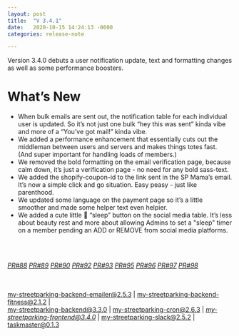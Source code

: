 ```yaml
---
layout: post
title:  "V 3.4.1"
date:   2020-10-15 14:24:13 -0600
categories: release-note

---
```

Version 3.4.0 debuts a user notification update, text and formatting changes as well as some performance boosters. 

# What’s New
- When bulk emails are sent out, the notification table for each individual user is updated. So it’s not just one bulk “hey this was sent” kinda vibe and more of a “You’ve got mail!” kinda vibe. 
- We added a performance enhancement that essentially cuts out the middleman between users and servers and makes things totes fast. (And super important for handling loads of members.) 
- We removed the bold formatting on the email verification page, because calm down, it’s just a verification page - no need for any bold sass-text. 
- We added the shopify-coupon-id to the link sent in the SP Mama’s email. It’s now a simple click and go situation. Easy peasy - just like parenthood. 
- We updated some language on the payment page so it’s a little smoother and made some helper text even helpier.  
- We added a cute little 🌙  “sleep”  button on the social media table. It’s less about beauty rest and more about allowing Admins to set a "sleep" timer on a member pending an ADD or REMOVE from social media platforms. 


<br/><br/>


*[PR#88](https://github.com/streetparking/my-streetparking/pull/88#issue-498953161)* *[PR#89](https://github.com/streetparking/my-streetparking/pull/89#issue-499445444)* *[PR#90](https://github.com/streetparking/my-streetparking/pull/90)* *[PR#92](https://github.com/streetparking/my-streetparking/pull/92#issue-500755424)* *[PR#93](https://github.com/streetparking/my-streetparking/pull/93)* *[PR#95](https://github.com/streetparking/my-streetparking/pull/95)* *[PR#96](https://github.com/streetparking/my-streetparking/pull/96)* *[PR#97](https://github.com/streetparking/my-streetparking/pull/97)* *[PR#98](https://github.com/streetparking/my-streetparking/pull/98#issue-503729068)*

<br/><br/>
my-streetparking-backend-emailer@2.5.3 \| my-streetparking-backend-fitness@2.1.2 \| <br/> my-streetparking-backend@3.3.0 \| my-streetparking-cron@2.6.3 \|
 *[my-streetparking-frontend@3.4.0](https://github.com/streetparking/my-streetparking/blob/development/packages/my-streetparking-backend/CHANGELOG.md)* \| my-streetparking-slack@2.5.2 \| taskmaster@0.1.3

